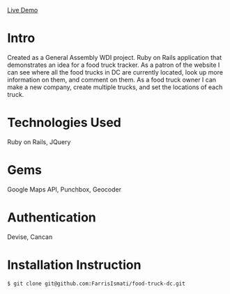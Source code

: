 [Live Demo](https://dc-food-trucks.herokuapp.com/companies)

# Intro

Created as a General Assembly WDI project. Ruby on Rails application that demonstrates an idea for a food truck tracker. As a patron of the website I can see where all the food trucks in DC are currently located, look up more information on them, and comment on them. As a food truck owner I can make a new company, create multiple trucks, and set the locations of each truck.

# Technologies Used
Ruby on Rails, JQuery

# Gems
Google Maps API, Punchbox, Geocoder

# Authentication 
Devise, Cancan

# Installation Instruction

```
$ git clone git@github.com:FarrisIsmati/food-truck-dc.git
```
